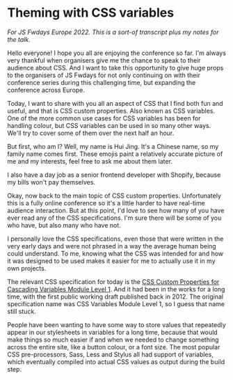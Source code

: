 # Theming with CSS variables

*For JS Fwdays Europe 2022. This is a sort-of transcript plus my notes for the talk.*

Hello everyone! I hope you all are enjoying the conference so far. I'm always very thankful when organisers give me the chance to speak to their audience about CSS. And I want to take this opportunity to give huge props to the organisers of JS Fwdays for not only continuing on with their conference series during this challenging time, but expanding the conference across Europe.

Today, I want to share with you all an aspect of CSS that I find both fun and useful, and that is CSS custom properties. Also known as CSS variables. One of the more common use cases for CSS variables has been for handling colour, but CSS variables can be used in so many other ways. We'll try to cover some of them over the next half an hour.

But first, who am I? Well, my name is Hui Jing. It's a Chinese name, so my family name comes first. These emojis paint a relatively accurate picture of me and my interests, feel free to ask me about them later.

I also have a day job as a senior frontend developer with Shopify, because my bills won't pay themselves.

Okay, now back to the main topic of CSS custom properties. Unfortunately this is a fully online conference so it's a little harder to have real-time audience interaction. But at this point, I'd love to see how many of you have ever read any of the CSS specifications. I'm sure there will be some of you who have, but also many who have not.

I personally love the CSS specifications, even those that were written in the very early days and were not phrased in a way the average human being could understand. To me, knowing what the CSS was intended for and how it was designed to be used makes it easier for me to actually use it in my own projects.

The relevant CSS specification for today is the [CSS Custom Properties for Cascading Variables Module Level 1](https://www.w3.org/TR/css-variables-1/). And it had been in the works for a long time, with the first public working draft published back in 2012. The original specification name was CSS Variables Module Level 1, so I guess that name still stuck.

People have been wanting to have some way to store values that repeatedly appear in our stylesheets in variables for a long time, because that would make things so much easier if and when we needed to change something across the entire site, like a button colour, or a font size. The most popular CSS pre-processors, Sass, Less and Stylus all had support of variables, which eventually compiled into actual CSS values as output during the build step.

